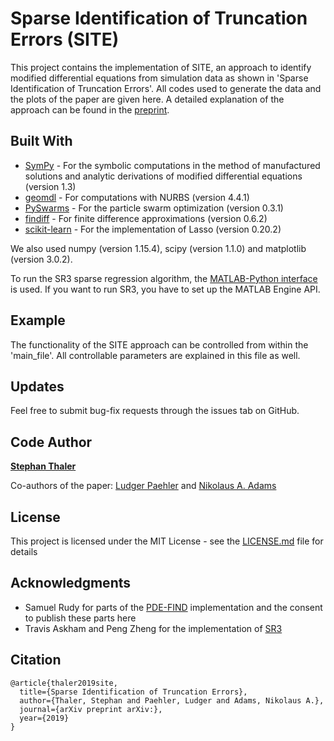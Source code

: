 # Sparse Identification of Truncation Errors (SITE)

This project contains the implementation of SITE, an approach
to identify modified differential equations from simulation
data as shown in 'Sparse Identification of Truncation Errors'. 
All codes used to generate the data and the plots of the 
paper are given here. A detailed explanation of the approach 
can be found in the [preprint](https://www.google.com). 

## Built With

* [SymPy](https://www.sympy.org/en/index.html) - For the symbolic computations 
in the method of manufactured solutions and analytic derivations of modified differential equations (version 1.3)
* [geomdl](https://pypi.org/project/geomdl/) - For computations with NURBS (version 4.4.1)
* [PySwarms](https://pyswarms.readthedocs.io/en/latest/) - For the particle swarm 
optimization (version 0.3.1)
* [findiff](https://pypi.org/project/findiff/) - For finite difference approximations (version 0.6.2)
* [scikit-learn](https://scikit-learn.org/stable/) - For the implementation of Lasso (version 0.20.2)

We also used numpy (version 1.15.4), scipy (version 1.1.0) and matplotlib (version 3.0.2).

To run the SR3 sparse regression algorithm, the 
[MATLAB-Python interface](https://www.mathworks.com/help/matlab/matlab-engine-for-python.html)
is used. If you want to run SR3, you have to set up the
MATLAB Engine API.

## Example

The functionality of the SITE approach can be controlled from within the
'main_file'. All controllable parameters are explained in this file as well.

## Updates

Feel free to submit bug-fix requests through
the issues tab on GitHub.

## Code Author

[**Stephan Thaler**](https://github.com/s-thaler)

Co-authors of the paper: [Ludger Paehler](https://ludgerpaehler.github.io/)
and [Nikolaus A. Adams](http://www.professoren.tum.de/en/adams-nikolaus/)


## License

This project is licensed under the MIT License - see 
the [LICENSE.md](LICENSE.md) file for details

## Acknowledgments

* Samuel Rudy for parts of the 
[PDE-FIND](https://github.com/snagcliffs/PDE-FIND) implementation
and the consent to publish these parts here 
* Travis Askham and Peng Zheng for the implementation of
[SR3](https://github.com/UW-AMO/sr3-matlab)



## Citation
```
@article{thaler2019site,
  title={Sparse Identification of Truncation Errors},
  author={Thaler, Stephan and Paehler, Ludger and Adams, Nikolaus A.},
  journal={arXiv preprint arXiv:},
  year={2019}
}
```
